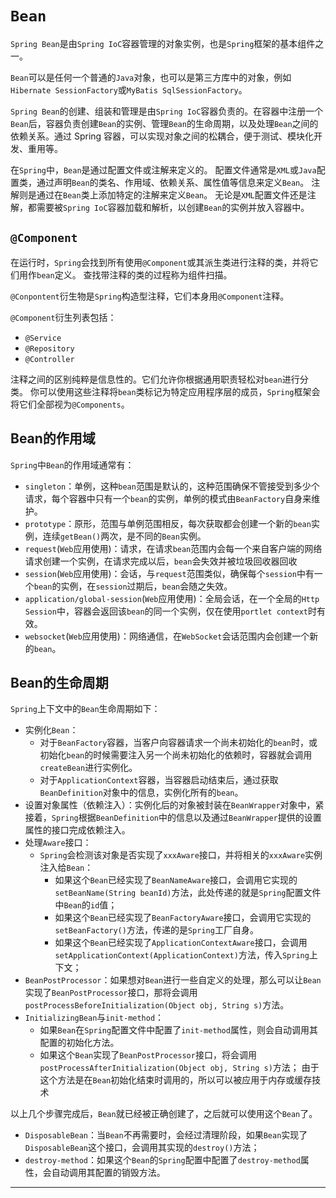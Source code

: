 # `Bean`
`Spring Bean`是由`Spring IoC`容器管理的对象实例，也是`Spring`框架的基本组件之一。

`Bean`可以是任何一个普通的`Java`对象，也可以是第三方库中的对象，例如`Hibernate SessionFactory`或`MyBatis SqlSessionFactory`。

`Spring Bean`的创建、组装和管理是由`Spring IoC`容器负责的。在容器中注册一个`Bean`后，容器负责创建`Bean`的实例、管理`Bean`的生命周期，以及处理`Bean`之间的依赖关系。通过 Spring 容器，可以实现对象之间的松耦合，便于测试、模块化开发、重用等。

在`Spring`中，`Bean`是通过配置文件或注解来定义的。
配置文件通常是`XML`或`Java`配置类，通过声明`Bean`的类名、作用域、依赖关系、属性值等信息来定义`Bean`。
注解则是通过在`Bean`类上添加特定的注解来定义`Bean`。
无论是`XML`配置文件还是注解，都需要被`Spring IoC`容器加载和解析，以创建`Bean`的实例并放入容器中。

## <div id="component">`@Component`</div>

在运行时，`Spring`会找到所有使用`@Component`或其派生类进行注释的类，并将它们用作`bean`定义。
查找带注释的类的过程称为组件扫描。

`@Conpontent`衍生物是`Spring`构造型注释，它们本身用`@Component`注释。

`@Component`衍生列表包括：
- `@Service`
- `@Repository`
- `@Controller`

注释之间的区别纯粹是信息性的。它们允许你根据通用职责轻松对`bean`进行分类。
你可以使用这些注释将`bean`类标记为特定应用程序层的成员，`Spring`框架会将它们全部视为`@Components`。

## <div id="bean_zyy">Bean的作用域</div>
`Spring`中`Bean`的作⽤域通常有：
- `singleton`：单例，这种`bean`范围是默认的，这种范围确保不管接受到多少个请求，每个容器中只有一个`bean`的实例，单例的模式由`BeanFactory`自身来维护。
- `prototype`：原形，范围与单例范围相反，每次获取都会创建⼀个新的`bean`实例，连续`getBean()`两次，是不同的`Bean`实例。
- `request`(`Web`应⽤使⽤)：请求，在请求`bean`范围内会每一个来自客户端的网络请求创建一个实例，在请求完成以后，`bean`会失效并被垃圾回收器回收
- `session`(`Web`应⽤使⽤)：会话，与`request`范围类似，确保每个`session`中有一个`bean`的实例，在`session`过期后，`bean`会随之失效。
- `application/global-session`(`Web`应⽤使⽤)：全局会话，在一个全局的`Http Session`中，容器会返回该`bean`的同一个实例，仅在使用`portlet context`时有效。
- `websocket`(`Web`应⽤使⽤)：网络通信，在`WebSocket`会话范围内会创建⼀个新的`bean`。

## <div id="bean_smzq">Bean的生命周期</div>

`Spring`上下文中的`Bean`生命周期如下：

- 实例化`Bean`：
  - 对于`BeanFactory`容器，当客户向容器请求一个尚未初始化的`bean`时，或初始化`bean`的时候需要注入另一个尚未初始化的依赖时，容器就会调用`createBean`进行实例化。
  - 对于`ApplicationContext`容器，当容器启动结束后，通过获取`BeanDefinition`对象中的信息，实例化所有的`bean`。
- 设置对象属性（依赖注入）：实例化后的对象被封装在`BeanWrapper`对象中，紧接着，`Spring`根据`BeanDefinition`中的信息以及通过`BeanWrapper`提供的设置属性的接口完成依赖注入。
- 处理`Aware`接口：
  - `Spring`会检测该对象是否实现了`xxxAware`接口，并将相关的`xxxAware`实例注入给`Bean`：
    - 如果这个`Bean`已经实现了`BeanNameAware`接口，会调用它实现的`setBeanName(String beanId)`方法，此处传递的就是`Spring`配置文件中`Bean`的`id`值；
    - 如果这个`Bean`已经实现了`BeanFactoryAware`接口，会调用它实现的`setBeanFactory()`方法，传递的是`Spring`工厂自身。
    - 如果这个`Bean`已经实现了`ApplicationContextAware`接口，会调用`setApplicationContext(ApplicationContext)`方法，传入`Spring`上下文；
- `BeanPostProcessor`：如果想对`Bean`进行一些自定义的处理，那么可以让`Bean`实现了`BeanPostProcessor`接口，那将会调用`postProcessBeforeInitialization(Object obj, String s)`方法。
- `InitializingBean`与`init-method`：
  - 如果`Bean`在`Spring`配置文件中配置了`init-method`属性，则会自动调用其配置的初始化方法。
  - 如果这个`Bean`实现了`BeanPostProcessor`接口，将会调用`postProcessAfterInitialization(Object obj, String s)`方法；
  由于这个方法是在`Bean`初始化结束时调用的，所以可以被应用于内存或缓存技术

以上几个步骤完成后，`Bean`就已经被正确创建了，之后就可以使用这个`Bean`了。

- `DisposableBean`：当`Bean`不再需要时，会经过清理阶段，如果`Bean`实现了`DisposableBean`这个接口，会调用其实现的`destroy()`方法；
- `destroy-method`：如果这个`Bean`的`Spring`配置中配置了`destroy-method`属性，会自动调用其配置的销毁方法。




----
